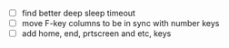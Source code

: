 - [ ] find better deep sleep timeout
- [ ] move F-key columns to be in sync with number keys
- [ ] add home, end, prtscreen and etc, keys
